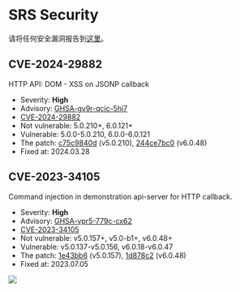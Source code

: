 # SRS Security

请将任何安全漏洞报告到[这里](https://github.com/ossrs/srs/security/advisories)。

## CVE-2024-29882

HTTP API: DOM - XSS on JSONP callback

* Severity: **High**
* Advisory: [GHSA-gv9r-qcjc-5hj7](https://github.com/ossrs/srs/security/advisories/GHSA-gv9r-qcjc-5hj7)
* [CVE-2024-29882](http://cve.mitre.org/cgi-bin/cvename.cgi?name=CVE-2024-29882)
* Not vulnerable: 5.0.210+, 6.0.121+
* Vulnerable: 5.0.0-5.0.210, 6.0.0-6.0.121
* The patch: [c75c9840d](https://github.com/ossrs/srs/commit/c75c9840d533a1a2c7aaf18f7bd7990ef0cbecfa) (v5.0.210), [244ce7bc0](https://github.com/ossrs/srs/commit/244ce7bc013a0b805274a65132a2980680ba6b9d) (v6.0.48)
* Fixed at: 2024.03.28

## CVE-2023-34105

Command injection in demonstration api-server for HTTP callback.

* Severity: **High**
* Advisory: [GHSA-vpr5-779c-cx62](https://github.com/ossrs/srs/security/advisories/GHSA-vpr5-779c-cx62)
* [CVE-2023-34105](http://cve.mitre.org/cgi-bin/cvename.cgi?name=CVE-2023-34105)
* Not vulnerable: v5.0.157+, v5.0-b1+, v6.0.48+
* Vulnerable: v5.0.137-v5.0.156, v6.0.18-v6.0.47
* The patch: [1e43bb6](https://github.com/ossrs/srs/commit/1e43bb6b9fe7d6e0d5ffda6410d1206e8e7c1fb1) (v5.0.157), [1d878c2](https://github.com/ossrs/srs/commit/1d878c2daaf913ad01c6d0bc2f247116c8050338) (v6.0.48)
* Fixed at: 2023.07.05

![](https://ossrs.net/gif/v1/sls.gif?site=ossrs.net&path=/lts/pages/security-advisories-zh)
